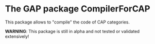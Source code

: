 # The GAP package CompilerForCAP

This package allows to "compile" the code of CAP categories.

**WARNING**: This package is still in alpha and not tested or validated extensively!
